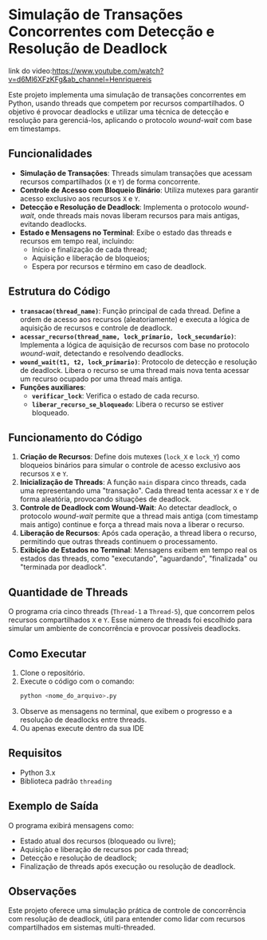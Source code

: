 
# Simulação de Transações Concorrentes com Detecção e Resolução de Deadlock

link do video:https://www.youtube.com/watch?v=d6Ml6XFzKFg&ab_channel=Henriquereis

Este projeto implementa uma simulação de transações concorrentes em Python, usando threads que competem por recursos compartilhados. O objetivo é provocar deadlocks e utilizar uma técnica de detecção e resolução para gerenciá-los, aplicando o protocolo *wound-wait* com base em timestamps.

## Funcionalidades
- **Simulação de Transações**: Threads simulam transações que acessam recursos compartilhados (`X` e `Y`) de forma concorrente.
- **Controle de Acesso com Bloqueio Binário**: Utiliza mutexes para garantir acesso exclusivo aos recursos `X` e `Y`.
- **Detecção e Resolução de Deadlock**: Implementa o protocolo *wound-wait*, onde threads mais novas liberam recursos para mais antigas, evitando deadlocks.
- **Estado e Mensagens no Terminal**: Exibe o estado das threads e recursos em tempo real, incluindo:
  - Início e finalização de cada thread;
  - Aquisição e liberação de bloqueios;
  - Espera por recursos e término em caso de deadlock.

## Estrutura do Código
- **`transacao(thread_name)`**: Função principal de cada thread. Define a ordem de acesso aos recursos (aleatoriamente) e executa a lógica de aquisição de recursos e controle de deadlock.
- **`acessar_recurso(thread_name, lock_primario, lock_secundario)`**: Implementa a lógica de aquisição de recursos com base no protocolo *wound-wait*, detectando e resolvendo deadlocks.
- **`wound_wait(t1, t2, lock_primario)`**: Protocolo de detecção e resolução de deadlock. Libera o recurso se uma thread mais nova tenta acessar um recurso ocupado por uma thread mais antiga.
- **Funções auxiliares**:
  - **`verificar_lock`**: Verifica o estado de cada recurso.
  - **`liberar_recurso_se_bloqueado`**: Libera o recurso se estiver bloqueado.

## Funcionamento do Código

1. **Criação de Recursos**: Define dois mutexes (`lock_X` e `lock_Y`) como bloqueios binários para simular o controle de acesso exclusivo aos recursos `X` e `Y`.
2. **Inicialização de Threads**: A função `main` dispara cinco threads, cada uma representando uma "transação". Cada thread tenta acessar `X` e `Y` de forma aleatória, provocando situações de deadlock.
3. **Controle de Deadlock com Wound-Wait**: Ao detectar deadlock, o protocolo *wound-wait* permite que a thread mais antiga (com timestamp mais antigo) continue e força a thread mais nova a liberar o recurso.
4. **Liberação de Recursos**: Após cada operação, a thread libera o recurso, permitindo que outras threads continuem o processamento.
5. **Exibição de Estados no Terminal**: Mensagens exibem em tempo real os estados das threads, como "executando", "aguardando", "finalizada" ou "terminada por deadlock".

## Quantidade de Threads

O programa cria cinco threads (`Thread-1` a `Thread-5`), que concorrem pelos recursos compartilhados `X` e `Y`. Esse número de threads foi escolhido para simular um ambiente de concorrência e provocar possíveis deadlocks.

## Como Executar
1. Clone o repositório.
2. Execute o código com o comando:
   ```bash
   python <nome_do_arquivo>.py
   ```
3. Observe as mensagens no terminal, que exibem o progresso e a resolução de deadlocks entre threads.
4. Ou apenas execute dentro da sua IDE

## Requisitos
- Python 3.x
- Biblioteca padrão `threading`

## Exemplo de Saída
O programa exibirá mensagens como:
- Estado atual dos recursos (bloqueado ou livre);
- Aquisição e liberação de recursos por cada thread;
- Detecção e resolução de deadlock;
- Finalização de threads após execução ou resolução de deadlock.

## Observações
Este projeto oferece uma simulação prática de controle de concorrência com resolução de deadlock, útil para entender como lidar com recursos compartilhados em sistemas multi-threaded. 
